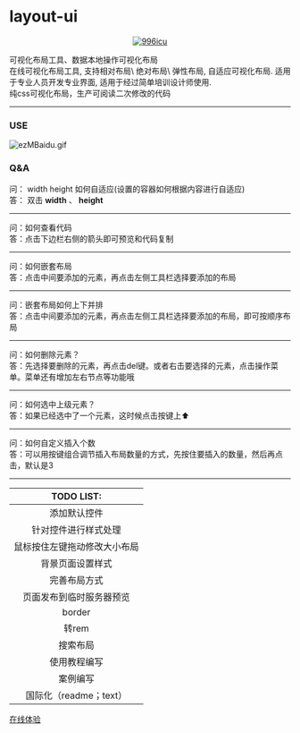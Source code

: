 # layout-ui
<p align="center">
    <a href="https://github.com/996icu/996.ICU/blob/master/LICENSE">
        <img alt="996icu" src="https://img.shields.io/badge/license-NPL%20(The%20996%20Prohibited%20License)-blue.svg">
    </a>
</p>
可视化布局工具、数据本地操作可视化布局</br>
在线可视化布局工具, 支持相对布局\ 绝对布局\ 弹性布局, 自适应可视化布局. 适用于专业人员开发专业界面, 适用于经过简单培训设计师使用.</br>
纯css可视化布局，生产可阅读二次修改的代码</br>


-----

### USE
![ezMBaidu.gif](https://i.loli.net/2019/05/27/5ceb92c05ab0260521.gif)

### Q&A
问：
width height 如何自适应(设置的容器如何根据内容进行自适应) <br />
答：
双击 **width** 、 **height**
<hr />
问：如何查看代码 <br />
答：点击下边栏右侧的箭头即可预览和代码复制
<hr />
问：如何嵌套布局 <br />
答：点击中间要添加的元素，再点击左侧工具栏选择要添加的布局
<hr />
问：嵌套布局如何上下并排 <br />
答：点击中间要添加的元素，再点击左侧工具栏选择要添加的布局，即可按顺序布局<br />
<hr />
问：如何删除元素？ <br />
答：先选择要删除的元素，再点击del键。或者右击要选择的元素，点击操作菜单。菜单还有增加左右节点等功能哦<br />
<hr />
问：如何选中上级元素？ <br />
答：如果已经选中了一个元素，这时候点击按键上⬆️<br />
<hr />
问：如何自定义插入个数 <br />
答：可以用按键组合调节插入布局数量的方式，先按住要插入的数量，然后再点击，默认是3<br />


-----

|TODO LIST:|
|:--------:|
|添加默认控件|
|针对控件进行样式处理|
|鼠标按住左键拖动修改大小布局|
|背景页面设置样式|
|完善布局方式|
|页面发布到临时服务器预览|
|border|
|转rem|
|搜索布局|
|使用教程编写|
|案例编写|
|国际化（readme；text）|


[在线体验](http://layoutui.pro/#/index)

